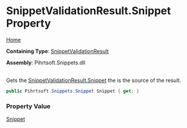 # SnippetValidationResult\.Snippet Property

[Home](../../../../../README.md)

**Containing Type**: [SnippetValidationResult](../README.md)

**Assembly**: Pihrtsoft\.Snippets\.dll

\
Gets the [SnippetValidationResult.Snippet](./README.md) the is the source of the result\.

```csharp
public Pihrtsoft.Snippets.Snippet Snippet { get; }
```

### Property Value

[Snippet](../../../Snippet/README.md)

